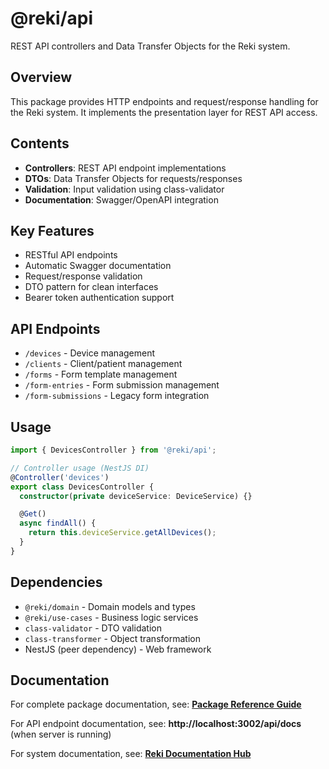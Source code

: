 # @reki/api

REST API controllers and Data Transfer Objects for the Reki system.

## Overview

This package provides HTTP endpoints and request/response handling for the Reki system. It implements the presentation layer for REST API access.

## Contents

- **Controllers**: REST API endpoint implementations
- **DTOs**: Data Transfer Objects for requests/responses
- **Validation**: Input validation using class-validator
- **Documentation**: Swagger/OpenAPI integration

## Key Features

- RESTful API endpoints
- Automatic Swagger documentation
- Request/response validation
- DTO pattern for clean interfaces
- Bearer token authentication support

## API Endpoints

- `/devices` - Device management
- `/clients` - Client/patient management
- `/forms` - Form template management
- `/form-entries` - Form submission management
- `/form-submissions` - Legacy form integration

## Usage

```typescript
import { DevicesController } from '@reki/api';

// Controller usage (NestJS DI)
@Controller('devices')
export class DevicesController {
  constructor(private deviceService: DeviceService) {}

  @Get()
  async findAll() {
    return this.deviceService.getAllDevices();
  }
}
```

## Dependencies

- `@reki/domain` - Domain models and types
- `@reki/use-cases` - Business logic services
- `class-validator` - DTO validation
- `class-transformer` - Object transformation
- NestJS (peer dependency) - Web framework

## Documentation

For complete package documentation, see:
**[Package Reference Guide](../../docs/PACKAGE_REFERENCE.md#rekiapi)**

For API endpoint documentation, see:
**http://localhost:3002/api/docs** (when server is running)

For system documentation, see:
**[Reki Documentation Hub](../../docs/README.md)**
